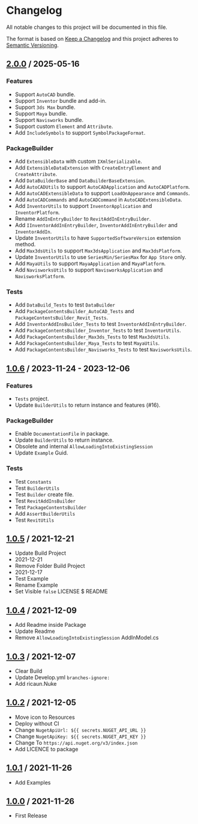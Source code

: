 # Changelog
All notable changes to this project will be documented in this file.

The format is based on [Keep a Changelog](http://keepachangelog.com/en/1.0.0/)
and this project adheres to [Semantic Versioning](http://semver.org/spec/v2.0.0.html).

## [2.0.0] / 2025-05-16
### Features
- Support `AutoCAD` bundle.
- Support `Inventor` bundle and add-in.
- Support `3ds Max` bundle.
- Support `Maya` bundle.
- Support `Navisworks` bundle.
- Support custom `Element` and `Attribute`.
- Add `IncludeSymbols` to support `SymbolPackageFormat`.
### PackageBuilder
- Add `ExtensibleData` with custom `IXmlSerializable`.
- Add `ExtensibleDataExtension` with `CreateEntryElement` and `CreateAttribute`.
- Add `DataBuilderBase` and `DataBuilderBaseExtension`.
- Add `AutoCADUtils` to support `AutoCADApplication` and `AutoCADPlatform`.
- Add `AutoCADExtensibleData` to support `LoadOnAppearance` and `Commands`.
- Add `AutoCADCommands` and `AutoCADCommand` in `AutoCADExtensibleData`.
- Add `InventorUtils` to support `InventorApplication` and `InventorPlatform`.
- Rename `AddInEntryBuilder` to `RevitAddInEntryBuilder`.
- Add `IInventorAddInEntryBuilder`, `InventorAddInEntryBuilder` and `InventorAddIn`.
- Update `InventorUtils` to have `SupportedSoftwareVersion` extension method.
- Add `Max3dsUtils` to support `Max3dsApplication` and `Max3dsPlatform`.
- Update `InventorUtils` to use `SeriesMin/SeriesMax` for `App Store` only.
- Add `MayaUtils` to support `MayaApplication` and `MayaPlatform`.
- Add `NavisworksUtils` to support `NavisworksApplication` and `NavisworksPlatform`.
### Tests
- Add `DataBuild_Tests` to test `DataBuilder`
- Add `PackageContentsBuilder_AutoCAD_Tests` and `PackageContentsBuilder_Revit_Tests`.
- Add `InventorAddInsBuilder_Tests` to test `InventorAddInEntryBuilder`.
- Add `PackageContentsBuilder_Inventor_Tests` to test `InventorUtils`.
- Add `PackageContentsBuilder_Max3ds_Tests` to test `Max3dsUtils`.
- Add `PackageContentsBuilder_Maya_Tests` to test `MayaUtils`.
- Add `PackageContentsBuilder_Navisworks_Tests` to test `NavisworksUtils`.

## [1.0.6] / 2023-11-24 - 2023-12-06
### Features
- `Tests` project.
- Update `BuilderUtils` to return instance and features (#16).
### PackageBuilder
- Enable `DocumentationFile` in package.
- Update `BuilderUtils` to return instance.
- Obsolete and internal `AllowLoadingIntoExistingSession`
- Update `Example` Guid.
### Tests
- Test `Constants`
- Test `BuilderUtils`
- Test `Builder` create file.
- Test `RevitAddInsBuilder`
- Test `PackageContentsBuilder`
- Add `AssertBuilderUtils`
- Test `RevitUtils`

## [1.0.5] / 2021-12-21
- Update Build Project
- 2021-12-21
- Remove Folder Build Project
- 2021-12-17
- Test Example
- Rename Example
- Set Visible `false` LICENSE $ README

## [1.0.4] / 2021-12-09
- Add Readme inside Package
- Update Readme
- Remove `AllowLoadingIntoExistingSession` AddInModel.cs

## [1.0.3] / 2021-12-07
- Clear Build
- Update Develop.yml `branches-ignore:`
- Add ricaun.Nuke

## [1.0.2] / 2021-12-05
- Move icon to Resources
- Deploy without CI
- Change `NugetApiUrl: ${{ secrets.NUGET_API_URL }}`
- Change `NugetApiKey: ${{ secrets.NUGET_API_KEY }}`
- Change To `https://api.nuget.org/v3/index.json`
- Add LICENCE to package

## [1.0.1] / 2021-11-26
- Add Examples

## [1.0.0] / 2021-11-26
- First Release

[vNext]: ../../compare/1.0.0...HEAD
[2.0.0]: ../../compare/1.0.6...1.2.0
[1.0.6]: ../../compare/1.0.5...1.0.6
[1.0.5]: ../../compare/1.0.4...1.0.5
[1.0.4]: ../../compare/1.0.3...1.0.4
[1.0.3]: ../../compare/1.0.2...1.0.3
[1.0.2]: ../../compare/1.0.1...1.0.2
[1.0.1]: ../../compare/1.0.0...1.0.1
[1.0.0]: ../../compare/1.0.0